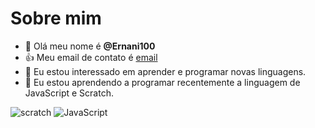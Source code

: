 # Sobre mim
- 👋 Olá meu nome é **@Ernani100**
- 👍 Meu email de contato é [email](ernanigabriel@hotmail.com)
- 👀 Eu estou interessado em aprender e programar novas linguagens.
- 🌱 Eu estou aprendendo a programar recentemente a linguagem de JavaScript e Scratch.

![scratch](https://img.shields.io/badge/Scratch-4D97FF?style=for-the-badge&logo=Scratch&logoColor=white)
![JavaScript](https://img.shields.io/badge/JavaScript-323330?style=for-the-badge&logo=javascript&logoColor=F7DF1E)
